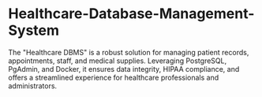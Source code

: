 # Healthcare-Database-Management-System
The "Healthcare DBMS" is a robust solution for managing patient records, appointments, staff, and medical supplies. Leveraging PostgreSQL, PgAdmin, and Docker, it ensures data integrity, HIPAA compliance, and offers a streamlined experience for healthcare professionals and administrators.
